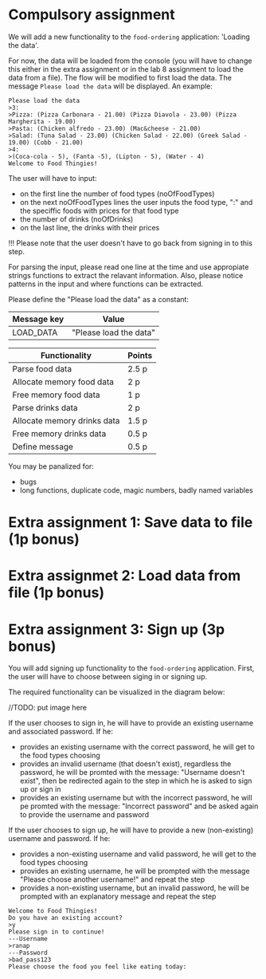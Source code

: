 # Compulsory assignment 

We will add a new functionality to the `food-ordering` application: 'Loading the data'.

For now, the data will be loaded from the console (you will have to change this either in the extra assignment or in the lab 8 assignment to load the data from a file).
The flow will be modified to first load the data. The message `Please load the data` will be displayed. An example:

```
Please load the data
>3:
>Pizza: (Pizza Carbonara - 21.00) (Pizza Diavola - 23.00) (Pizza Margherita - 19.00)
>Pasta: (Chicken alfredo - 23.00) (Mac&cheese - 21.00)
>Salad: (Tuna Salad - 23.00) (Chicken Salad - 22.00) (Greek Salad - 19.00) (Cobb - 21.00)
>4:
>(Coca-cola - 5), (Fanta -5), (Lipton - 5), (Water - 4)
Welcome to Food Thingies!
```
The user will have to input:
* on the first line the number of food types (noOfFoodTypes)
* on the next noOfFoodTypes lines the user inputs the food type, ":" and the speciffic foods with prices for that food type
* the number of drinks (noOfDrinks)
* on the last line, the drinks with their prices

!!! Please note that the user doesn't have to go back from signing in to this step.

For parsing the input, please read one line at the time and use appropiate strings functions to extract the relavant information. Also, please notice patterns in the input and where functions can be extracted.

Please define the "Please load the data" as a constant:

| Message key  | Value                   |
| ------------ | ----------------------- |
| LOAD_DATA    | "Please load the data"  |

| Functionality                | Points |
| ---------------------------- | ------ |
| Parse food data              | 2.5 p  |
| Allocate memory food data    | 2 p    |
| Free memory food data        | 1 p    |
| Parse drinks data            | 2 p    |
| Allocate memory drinks data  | 1.5 p  |
| Free memory drinks data      | 0.5 p  |
| Define message               | 0.5 p  |

You may be panalized for:
* bugs 
* long functions, duplicate code, magic numbers, badly named variables

# Extra assignment 1: Save data to file (1p bonus)
# Extra assignmet 2: Load data from file (1p bonus)

# Extra assignment 3: Sign up (3p bonus)

You will add signing up functionality to the `food-ordering` application. First, the user will have to choose between siging in or signing up.

The required functionality can be visualized in the diagram below:

//TODO: put image here

If the user chooses to sign in, he will have to provide an existing username and associated password. If he:
* provides an existing username with the correct password, he will get to the food types choosing
* provides an invalid username (that doesn't exist), regardless the password, he will be promted with the message: "Username doesn't exist", then be redirected again to the step in which he is asked to sign up or sign in
* provides an existing username but with the incorrect password, he will pe promted with the message: "Incorrect password" and be asked again to provide the username and password

If the user chooses to sign up, he will have to provide a new (non-existing) username and password. If he:
* provides a non-existing username and valid password, he will get to the food types choosing
* provides an existing username, he will be prompted with the message "Please choose another username!" and repeat the step
* provides a non-existing username, but an invalid password, he will be prompted with an explanatory message and repeat the step


```
Welcome to Food Thingies!
Do you have an existing account?
>y
Please sign in to continue!
---Username
>ranap
---Password
>bad_pass123
Please choose the food you feel like eating today:
```

